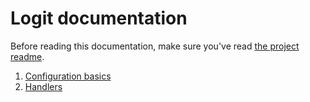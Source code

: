 # Logit documentation

Before reading this documentation, make sure you've read [the project readme](../README.md).

1. [Configuration basics](./config.md)
1. [Handlers](./handlers.md)
